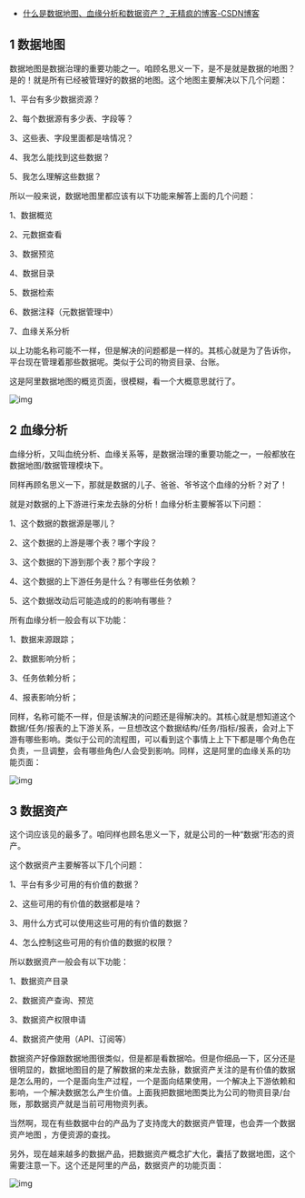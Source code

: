 - [什么是数据地图、血缘分析和数据资产？_无精疯的博客-CSDN博客](https://blog.csdn.net/a934079371/article/details/109664582)

## 1 数据地图

数据地图是数据治理的重要功能之一。咱顾名思义一下，是不是就是数据的地图？是的！就是所有已经被管理好的数据的地图。这个地图主要解决以下几个问题：

1、平台有多少数据资源？

2、每个数据源有多少表、字段等？

3、这些表、字段里面都是啥情况？

4、我怎么能找到这些数据？

5、我怎么理解这些数据？

所以一般来说，数据地图里都应该有以下功能来解答上面的几个问题：

1、数据概览

2、元数据查看

3、数据预览

4、数据目录

5、数据检索

6、数据注释（元数据管理中）

7、血缘关系分析

以上功能名称可能不一样，但是解决的问题都是一样的。其核心就是为了告诉你，平台现在管理着那些数据呢。类似于公司的物资目录、台账。

这是阿里数据地图的概览页面，很模糊，看一个大概意思就行了。

![img](https://imgconvert.csdnimg.cn/aHR0cHM6Ly9tbWJpei5xcGljLmNuL21tYml6X3BuZy83VkhyaWFRT3Nuam5hcGE2WklrOUFWREtjcTQ1Y2RsYmxhWnJDaWNaUzRFT1FvdkVyNE9wNDZ4ejMxdllVbVE1TGwxUkhNSk1OdXFxZGhudzlFOVE0OXpnLzY0MA?x-oss-process=image/format,png)

## 2 血缘分析

血缘分析，又叫血统分析、血缘关系等，是数据治理的重要功能之一，一般都放在数据地图/数据管理模块下。

同样再顾名思义一下，那就是数据的儿子、爸爸、爷爷这个血缘的分析？对了！

就是对数据的上下游进行来龙去脉的分析！血缘分析主要解答以下问题：

1、这个数据的数据源是哪儿？

2、这个数据的上游是哪个表？哪个字段？

3、这个数据的下游到那个表？那个字段？

4、这个数据的上下游任务是什么？有哪些任务依赖？

5、这个数据改动后可能造成的的影响有哪些？

所有血缘分析一般会有以下功能：

1、数据来源跟踪；

2、数据影响分析；

3、任务依赖分析；

4、报表影响分析；

同样，名称可能不一样，但是该解决的问题还是得解决的。其核心就是想知道这个数据/任务/报表的上下游关系，一旦想改这个数据结构/任务/指标/报表，会对上下游有哪些影响。类似于公司的流程图，可以看到这个事情上上下下都是哪个角色在负责，一旦调整，会有哪些角色/人会受到影响。同样，这是阿里的血缘关系的功能页面：

![img](https://imgconvert.csdnimg.cn/aHR0cHM6Ly9tbWJpei5xcGljLmNuL21tYml6X3BuZy83VkhyaWFRT3Nuam5hcGE2WklrOUFWREtjcTQ1Y2RsYmxQSm5ycDZPak1jRm1yYlliUHhNQnZpYll3N1hDS1g3cXNhazRhem1WTzFqR3dyRUlpY3NoYWZlZy82NDA?x-oss-process=image/format,png)

## 3 数据资产

这个词应该见的最多了。咱同样也顾名思义一下，就是公司的一种“数据”形态的资产。

这个数据资产主要解答以下几个问题：

1、平台有多少可用的有价值的数据？

2、这些可用的有价值的数据都是啥？

3、用什么方式可以使用这些可用的有价值的数据？

4、怎么控制这些可用的有价值的数据的权限？

所以数据资产一般会有以下功能：

1、数据资产目录

2、数据资产查询、预览

3、数据资产权限申请

4、数据资产使用（API、订阅等）

数据资产好像跟数据地图很类似，但是都是看数据哈。但是你细品一下，区分还是很明显的，数据地图目的是了解数据的来龙去脉，数据资产关注的是有价值的数据是怎么用的，一个是面向生产过程，一个是面向结果使用，一个解决上下游依赖和影响，一个解决数据怎么产生价值。上面我把数据地图类比为公司的物资目录/台账，那数据资产就是当前可用物资列表。

当然啊，现在有些数据中台的产品为了支持庞大的数据资产管理，也会弄一个数据资产地图 ，方便资源的查找。

另外，现在越来越多的数据产品，把数据资产概念扩大化，囊括了数据地图，这个需要注意一下。这个还是阿里的产品，数据资产的功能页面：

![img](https://imgconvert.csdnimg.cn/aHR0cHM6Ly9tbWJpei5xcGljLmNuL21tYml6X3BuZy83VkhyaWFRT3Nuam5hcGE2WklrOUFWREtjcTQ1Y2RsYmxjSW5xeWt2Sm9EajNTaG85c1pCaWJKSFdsdHlKWnd2SmN5dEFZWXpTR0JlYlFFeENMbHhxWjRnLzY0MA?x-oss-process=image/format,png)